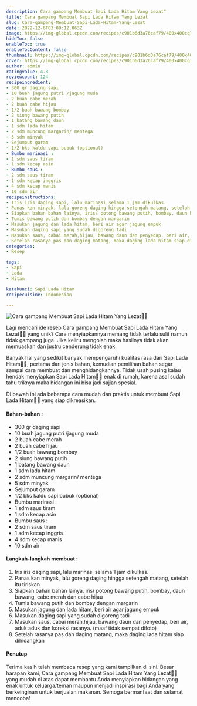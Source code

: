 ```yaml
---
description: Cara gampang Membuat Sapi Lada Hitam Yang Lezat"
title: Cara gampang Membuat Sapi Lada Hitam Yang Lezat
slug: Cara-gampang-Membuat-Sapi-Lada-Hitam-Yang-Lezat
date: 2022-12-6T03:09:12.063Z
image: https://img-global.cpcdn.com/recipes/c901b6d3a76caf79/400x400cq70/photo.jpg
hideToc: false
enableToc: true
enableTocContent: false
thumbnail: https://img-global.cpcdn.com/recipes/c901b6d3a76caf79/400x400cq70/photo.jpg
cover: https://img-global.cpcdn.com/recipes/c901b6d3a76caf79/400x400cq70/photo.jpg
author: admin
ratingvalue: 4.8
reviewcount: 124
recipeingredient:
- 300 gr daging sapi
- 10 buah jagung putri /jagung muda
- 2 buah cabe merah
- 2 buah cabe hijau
- 1/2 buah bawang bombay
- 2 siung bawang putih
- 1 batang bawang daun
- 1 sdm lada hitam
- 2 sdm muncung margarin/ mentega
- 5 sdm minyak
- Sejumput garam
- 1/2 bks kaldu sapi bubuk (optional)
- Bumbu marinasi :
- 1 sdm saus tiram
- 1 sdm kecap asin
- Bumbu saus :
- 2 sdm saus tiram
- 1 sdm kecap inggris
- 4 sdm kecap manis
- 10 sdm air
recipeinstructions:
- Iris iris daging sapi, lalu marinasi selama 1 jam dikulkas.
- Panas kan minyak, lalu goreng daging hingga setengah matang, setelah itu tiriskan
- Siapkan bahan bahan lainya, iris/ potong bawang putih, bombay, daun bawang, cabe merah dan cabe hijau
- Tumis bawang putih dan bombay dengan margarin
- Masukan jagung dan lada hitam, beri air agar jagung empuk
- Masukan daging sapi yang sudah digoreng tadi
- Masukan saus, cabai merah,hijau, bawang daun dan penyedap, beri air, aduk aduk dan koreksi rasanya. (maaf tidak sempat difoto)
- Setelah rasanya pas dan daging matang, maka daging lada hitam siap dihidangkan
categories:
- Resep

tags:
- Sapi
- Lada
- Hitam

katakunci: Sapi Lada Hitam
recipecuisine: Indonesian

---
```


![Cara gampang Membuat Sapi Lada Hitam Yang Lezat👩‍🍳](https://img-global.cpcdn.com/recipes/c901b6d3a76caf79/400x400cq70/photo.jpg)

Lagi mencari ide resep Cara gampang Membuat Sapi Lada Hitam Yang Lezat👩‍🍳 yang unik? Cara menyiapkannya memang tidak terlalu sulit namun tidak gampang juga. Jika keliru mengolah maka hasilnya tidak akan memuaskan dan justru cenderung tidak enak.

Banyak hal yang sedikit banyak mempengaruhi kualitas rasa dari Sapi Lada Hitam👩‍🍳, pertama dari jenis bahan, kemudian pemilihan bahan segar sampai cara membuat dan menghidangkannya. Tidak usah pusing kalau hendak menyiapkan Sapi Lada Hitam👩‍🍳 enak di rumah, karena asal sudah tahu triknya maka hidangan ini bisa jadi sajian spesial.

Di bawah ini ada beberapa cara mudah dan praktis untuk membuat Sapi Lada Hitam👩‍🍳 yang siap dikreasikan.

<!--inarticleads1-->

#### Bahan-bahan :

- 300 gr daging sapi
- 10 buah jagung putri /jagung muda
- 2 buah cabe merah
- 2 buah cabe hijau
- 1/2 buah bawang bombay
- 2 siung bawang putih
- 1 batang bawang daun
- 1 sdm lada hitam
- 2 sdm muncung margarin/ mentega
- 5 sdm minyak
- Sejumput garam
- 1/2 bks kaldu sapi bubuk (optional)
- Bumbu marinasi :
- 1 sdm saus tiram
- 1 sdm kecap asin
- Bumbu saus :
- 2 sdm saus tiram
- 1 sdm kecap inggris
- 4 sdm kecap manis
- 10 sdm air

<!--inarticleads2-->

#### Langkah-langkah membuat :

1. Iris iris daging sapi, lalu marinasi selama 1 jam dikulkas.
1. Panas kan minyak, lalu goreng daging hingga setengah matang, setelah itu tiriskan
1. Siapkan bahan bahan lainya, iris/ potong bawang putih, bombay, daun bawang, cabe merah dan cabe hijau
1. Tumis bawang putih dan bombay dengan margarin
1. Masukan jagung dan lada hitam, beri air agar jagung empuk
1. Masukan daging sapi yang sudah digoreng tadi
1. Masukan saus, cabai merah,hijau, bawang daun dan penyedap, beri air, aduk aduk dan koreksi rasanya. (maaf tidak sempat difoto)
1. Setelah rasanya pas dan daging matang, maka daging lada hitam siap dihidangkan

#### Penutup

Terima kasih telah membaca resep yang kami tampilkan di sini. Besar harapan kami, Cara gampang Membuat Sapi Lada Hitam Yang Lezat👩‍🍳 yang mudah di atas dapat membantu Anda menyiapkan hidangan yang enak untuk keluarga/teman maupun menjadi inspirasi bagi Anda yang berkeinginan untuk berjualan makanan. Semoga bermanfaat dan selamat mencoba!